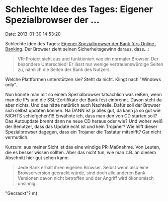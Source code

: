 Schlechte Idee des Tages: Eigener Spezialbrowser der \...
=========================================================

Date: 2013-01-30 14:53:20

Schlechte Idee des Tages: [Eigener Spezialbrowser der Bank fürs
Online-Banking](http://www.gad.de/presse2/archiv/pressemitteilungen_13/13_01-2-vr-protect.html).
Der Browser zieht seinen Sicherheitsgewinn daraus, dass\...:

> VR-Protect sieht aus und funktioniert wie ein normaler Browser. Der
> besondere Unterschied: Er lässt nur wenige vertrauenswürdige Seiten
> zu, nämlich die Seiten der Bank des Nutzers.

Welche Plattformen unterstützen sie? Steht da nicht. Klingt nach
\"Windows only\".

Nun könnte man mit so einem Spezialbrowser tatsächlich was reißen, wenn
man die IPs und die SSL-Zertifikate der Bank fest einbrennt. Davon steht
da aber nichts. Und das hätte natürlich auch Nachteile. Dafür soll der
Browser sich selbst updaten können. Na DANN ist ja alles gut, da kann ja
so gut wie NICHTS schiefgehen!1!! Erwähnte ich, dass man den von CD
starten soll? Das Autoupdate brennt dann ne neue CD heraus oder wie? Und
woher weiß der Benutzer, dass das Update echt ist und kein Trojaner? Wie
hilft dieser Spezialbrowser dagegen, dass ein Trojaner die Tastatur
mitsnifft? Gar nicht vermutlich.

Kurzum: aus meiner Sicht ist das eine windige PR-Maßnahme. Von Leuten,
die es besser wissen sollten. Aber das nicht tun, wie man z.B. an diesem
Abschnitt hier gut sehen kann:

> Jede Bank erhält ihren eigenen Browser. Selbst wenn also eine
> Browserversion gecrackt würde, sind doch alle anderen Bank-Versionen
> davon nicht betroffen und der Angriff wird ökonomisch unsinnig.

\"Gecrackt\"? m(

